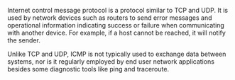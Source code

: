 Internet control message protocol is a protocol similar to TCP and UDP. It is used by network devices such as routers to send error messages and operational information indicating success or failure when communicating with another device. For example, if a host cannot be reached, it will notify the sender.

Unlike TCP and UDP, ICMP is not typically used to exchange data between systems, nor is it regularly employed by end user network applications besides some diagnostic tools like ping and traceroute.